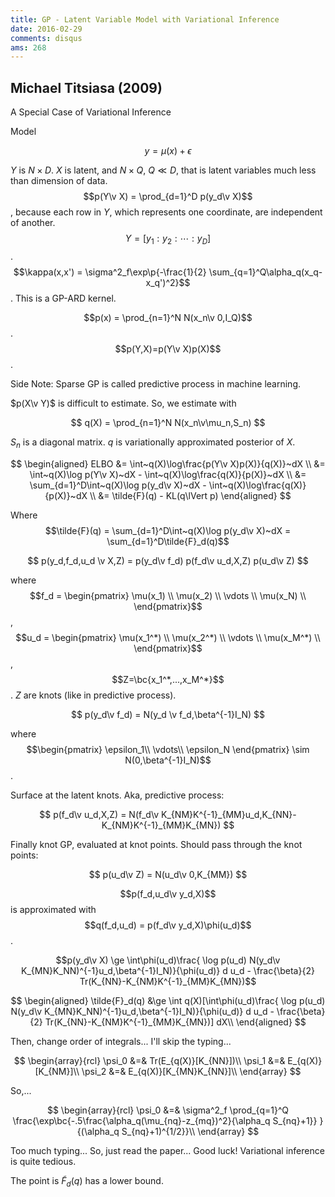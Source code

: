 ```yaml
---
title: GP - Latent Variable Model with Variational Inference
date: 2016-02-29
comments: disqus
ams: 268
---
```


## Michael Titsiasa (2009)

A Special Case of Variational Inference

Model

$$
  y = \mu(x) + \epsilon
$$

$Y$ is $N\times D$. $X$ is latent, and $N\times Q$, $Q \ll D$, that is latent variables much less than dimension of data. $$p(Y\v X) = \prod_{d=1}^D p(y_d\v X)$$, because each row in $Y$, which represents one coordinate, are independent of another. $$Y=[y_1:y_2:\cdots:y_D]$$. $$\kappa(x,x') = \sigma^2_f\exp\p{-\frac{1}{2} \sum_{q=1}^Q\alpha_q(x_q-x_q')^2}$$. This is a GP-ARD kernel.

$$p(x) = \prod_{n=1}^N N(x_n\v 0,I_Q)$$. $$p(Y,X)=p(Y\v X)p(X)$$.

Side Note: Sparse GP is called predictive process in machine learning.

$p(X\v Y)$ is difficult to estimate. So, we estimate with

$$
  q(X) = \prod_{n=1}^N N(x_n\v\mu_n,S_n)
$$

$S_n$ is a diagonal matrix. $q$ is variationally approximated posterior of $X$.

$$
\begin{aligned}
  ELBO &= \int~q(X)\log\frac{p(Y\v X)p(X)}{q(X)}~dX \\
  &= \int~q(X)\log p(Y\v X)~dX - \int~q(X)\log\frac{q(X)}{p(X)}~dX \\
  &= \sum_{d=1}^D\int~q(X)\log p(y_d\v X)~dX - \int~q(X)\log\frac{q(X)}{p(X)}~dX \\
  &= \tilde{F}(q) - KL(q\lVert p)
\end{aligned}
$$

Where $$\tilde{F}(q) = \sum_{d=1}^D\int~q(X)\log p(y_d\v X)~dX = \sum_{d=1}^D\tilde{F}_d(q)$$

$$
  p(y_d,f_d,u_d \v X,Z) = p(y_d\v f_d) p(f_d\v u_d,X,Z) p(u_d\v Z)
$$

where $$f_d = \begin{pmatrix}  \mu(x_1) \\ \mu(x_2) \\ \vdots \\ \mu(x_N) \\ \end{pmatrix}$$,
$$u_d = \begin{pmatrix}  \mu(x_1^*) \\ \mu(x_2^*) \\ \vdots \\ \mu(x_M^*) \\ \end{pmatrix}$$,
$$Z=\bc{x_1^*,...,x_M^*}$$. $Z$ are knots (like in predictive process).

$$
  p(y_d\v f_d) = N(y_d \v  f_d,\beta^{-1}I_N)
$$

where $$\begin{pmatrix} \epsilon_1\\ \vdots\\ \epsilon_N \end{pmatrix} \sim N(0,\beta^{-1}I_N)$$.

Surface at the latent knots. Aka, predictive process:

$$
  p(f_d\v u_d,X,Z) = N(f_d\v K_{NM}K^{-1}_{MM}u_d,K_{NN}-K_{NM}K^{-1}_{MM}K_{MN})
$$

Finally knot GP, evaluated at knot points. Should pass through the knot points:

$$
  p(u_d\v Z) = N(u_d\v 0,K_{MM})
$$

$$p(f_d,u_d\v y_d,X)$$ is approximated with $$q(f_d,u_d) = p(f_d\v y_d,X)\phi(u_d)$$.

$$p(y_d\v X) \ge \int\phi(u_d)\frac{ \log p(u_d) N(y_d\v K_{MN}K_NN)^{-1}u_d,\beta^{-1}I_N)}{\phi(u_d)} d u_d - \frac{\beta}{2} Tr(K_{NN}-K_{NM}K^{-1}_{MM}K_{MN})$$

$$
\begin{aligned}
  \tilde{F}_d(q) &\ge \int q(X)[\int\phi(u_d)\frac{ \log p(u_d) N(y_d\v K_{MN}K_NN)^{-1}u_d,\beta^{-1}I_N)}{\phi(u_d)} d u_d - \frac{\beta}{2} Tr(K_{NN}-K_{NM}K^{-1}_{MM}K_{MN})] dX\\
\end{aligned}
$$

Then, change order of integrals... I'll skip the typing...

$$
\begin{array}{rcl}
  \psi_0 &=& Tr(E_{q(X)}[K_{NN}])\\
  \psi_1 &=& E_{q(X)}[K_{NM}]\\
  \psi_2 &=& E_{q(X)}[K_{MN}K_{NN}]\\
\end{array}
$$

So,...

$$
\begin{array}{rcl}
  \psi_0 &=& \sigma^2_f \prod_{q=1}^Q \frac{\exp\bc{-.5\frac{\alpha_q(\mu_{nq}-z_{mq})^2}{\alpha_q S_{nq}+1}} }{(\alpha_q S_{nq}+1)^{1/2}}\\
\end{array}
$$

Too much typing... So, just read the paper... Good luck! Variational inference is quite tedious.

The point is $\tilde{F}_d(q)$ has a lower bound. 
